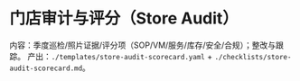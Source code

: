 # 门店审计与评分（Store Audit）

内容：季度巡检/照片证据/评分项（SOP/VM/服务/库存/安全/合规）；整改与跟踪。
产出：`./templates/store-audit-scorecard.yaml` + `./checklists/store-audit-scorecard.md`。
